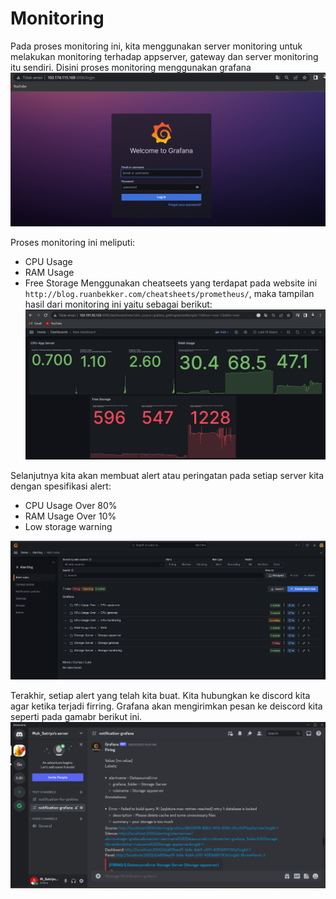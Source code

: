 # Monitoring

Pada proses monitoring ini, kita menggunakan server monitoring untuk melakukan monitoring terhadap appserver, gateway dan server monitoring itu sendiri. Disini proses monitoring menggunakan grafana
![alt text](https://github.com/MuhSatriyo/devops17-finaltask-MuhSatriyo/blob/main/5.%20Monitoring/Documentation/1.png)

Proses monitoring ini meliputi:
  - CPU Usage
  - RAM Usage
  - Free Storage
Menggunakan cheatseets yang terdapat pada website ini `http://blog.ruanbekker.com/cheatsheets/prometheus/`, maka tampilan hasil dari monitoring ini yaitu sebagai berikut:
![alt text](https://github.com/MuhSatriyo/devops17-finaltask-MuhSatriyo/blob/main/5.%20Monitoring/Documentation/2.png)

Selanjutnya kita akan membuat alert atau peringatan pada setiap server kita dengan spesifikasi alert:
  - CPU Usage Over 80%
  - RAM Usage Over 10%
  - Low storage warning

![alt text](https://github.com/MuhSatriyo/devops17-finaltask-MuhSatriyo/blob/main/5.%20Monitoring/Documentation/3.png)

Terakhir, setiap alert yang telah kita buat. Kita hubungkan ke discord kita agar ketika terjadi firring. Grafana akan mengirimkan pesan ke deiscord kita seperti pada gamabr berikut ini.
![alt text](https://github.com/MuhSatriyo/devops17-finaltask-MuhSatriyo/blob/main/5.%20Monitoring/Documentation/4.png)
